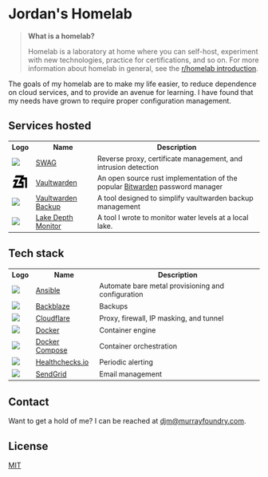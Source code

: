 # Jordan's Homelab

> **What is a homelab?**
>
> Homelab is a laboratory at home where you can self-host, experiment with new technologies, practice for certifications, and so on.
> For more information about homelab in general, see the [r/homelab introduction](https://www.reddit.com/r/homelab/wiki/introduction).

The goals of my homelab are to make my life easier, to reduce dependence on cloud services, and to provide an avenue for learning.
I have found that my needs have grown to require proper configuration management.

## Services hosted
<table>
    <tr>
        <th>Logo</th>
        <th>Name</th>
        <th>Description</th>
    </tr>
    <tr>
        <td><img width="32" src="https://upload.wikimedia.org/wikipedia/commons/5/59/Empty.png?20091205084734"></td>
        <td><a href="https://docs.linuxserver.io/general/swag">SWAG</a></td>
        <td>Reverse proxy, certificate management, and intrusion detection</td>
    </tr>
    <tr>
        <td><img width="32" src="https://github.com/dani-garcia/vaultwarden/blob/main/resources/vaultwarden-icon.svg"></td>
        <td><a href="https://github.com/dani-garcia/vaultwarden">Vaultwarden</a></td>
        <td>An open source rust implementation of the popular <a href="https://bitwarden.com/">Bitwarden</a> password manager</td>
    </tr>
    <tr>
        <td><img width="32" src="https://upload.wikimedia.org/wikipedia/commons/5/59/Empty.png?20091205084734"></td>
        <td><a href="https://github.com/ttionya/vaultwarden-backup">Vaultwarden Backup</a></td>
        <td>A tool designed to simplify vaultwarden backup management</td>
    </tr>
    <tr>
        <td><img width="32" src="https://upload.wikimedia.org/wikipedia/commons/5/59/Empty.png?20091205084734"></td>
        <td><a href="https://github.com/FueledbyJordan/lake-depth-monitor">Lake Depth Monitor</a></td>
        <td>A tool I wrote to monitor water levels at a local lake.</td>
    </tr>
</table>

## Tech stack

<table>
    <tr>
        <th>Logo</th>
        <th>Name</th>
        <th>Description</th>
    </tr>
    <tr>
        <td><img width="32" src="https://simpleicons.org/icons/ansible.svg"></td>
        <td><a href="https://www.ansible.com">Ansible</a></td>
        <td>Automate bare metal provisioning and configuration</td>
    </tr>
    <tr>
        <td><img width="32" src="https://www.backblaze.com/blog/wp-content/uploads/2017/12/backblaze_icon_transparent.png"></td>
        <td><a href="https://www.backblaze.com/">Backblaze</a></td>
        <td>Backups</td>
    </tr>
    <tr>
        <td><img width="32" src="https://avatars.githubusercontent.com/u/314135?s=200&v=4"></td>
        <td><a href="https://www.cloudflare.com">Cloudflare</a></td>
        <td>Proxy, firewall, IP masking, and tunnel</td>
    </tr>
    <tr>
        <td><img width="32" src="https://www.docker.com/wp-content/uploads/2022/03/Moby-logo.png"></td>
        <td><a href="https://www.docker.com">Docker</a></td>
        <td>Container engine</td>
    </tr>
    <tr>
        <td><img width="32" src="https://raw.githubusercontent.com/docker/compose/v2/logo.png"></td>
        <td><a href="https://docs.docker.com/compose/">Docker Compose</a></td>
        <td>Container orchestration</td>
    </tr>
    <tr>
        <td><img width="32" src="https://healthchecks.io/static/img/logo-rounded-ua.svg"></td>
        <td><a href="https://healthchecks.io/">Healthchecks.io</a></td>
        <td>Periodic alerting</td>
    </tr>
    <tr>
        <td><img width="32" src="https://sendgrid.com/wp-content/themes/sgdotcom/pages/resource/brand/2016/SendGrid-Logomark.png"></td>
        <td><a href="https://sendgrid.com/">SendGrid</a></td>
        <td>Email management</td>
    </tr>
</table>

## Contact

Want to get a hold of me?  I can be reached at [djm@murrayfoundry.com](mailto:djm@murrayfoundry.com).

## License
[MIT](https://choosealicense.com/licenses/mit/)
